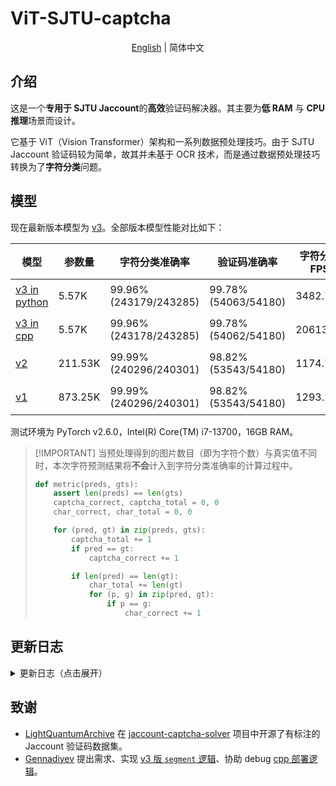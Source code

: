 # ViT-SJTU-captcha

<div align="center">

[English](README.md) | 简体中文

</div>

## 介绍

这是一个**专用于 SJTU Jaccount**的**高效**验证码解决器。其主要为**低 RAM** 与 **CPU 推理**场景而设计。

它基于 ViT（Vision Transformer）架构和一系列数据预处理技巧。由于 SJTU Jaccount 验证码较为简单，故其并未基于 OCR 技术，而是通过数据预处理技巧转换为了**字符分类**问题。

## 模型

现在最新版本模型为 [v3](v3)。全部版本模型性能对比如下：

| 模型 | 参数量 | 字符分类准确率 | 验证码准确率 | 字符分类 FPS | 验证码 FPS | 预处理 FPS | 权重 |
| --- | --- | --- | --- | --- | --- | --- | --- |
| [v3 in python](train/acc_fps_test.py) | 5.57K | 99.96% (243179/243285) | 99.78% (54063/54180) | 3482.79 | 688.81 | 6190.90 | [权重](https://github.com/fanqiNO1/ViT-SJTU-captcha/releases/tag/model-v3/v3.pth) |
| [v3 in cpp](deploy/acc_fps_test.py) | 5.57K | 99.96% (243178/243285) | 99.78% (54062/54180) | 20613.91 | 3655.02 | 17980.78 | [权重](https://github.com/fanqiNO1/ViT-SJTU-captcha/releases/tag/model-v3/v3.gguf) |
| [v2](v2) | 211.53K | 99.99% (240296/240301) | 98.82% (53543/54180) | 1174.71 | 98.43 | 157.62 | [权重](https://github.com/fanqiNO1/ViT-SJTU-captcha/releases/tag/model-v2) |
| [v1](v1) | 873.25K | 99.99% (240296/240301) | 98.82% (53543/54180) | 1293.20 | 85.02 | 120.53 | [权重](https://github.com/fanqiNO1/ViT-SJTU-captcha/releases/tag/model) |

测试环境为 PyTorch v2.6.0，Intel(R) Core(TM) i7-13700，16GB RAM。

> \[!IMPORTANT\]
> 当预处理得到的图片数目（即为字符个数）与真实值不同时，本次字符预测结果将**不会**计入到字符分类准确率的计算过程中。
>
> ```python
> def metric(preds, gts):
>     assert len(preds) == len(gts)
>     captcha_correct, captcha_total = 0, 0
>     char_correct, char_total = 0, 0
>
>     for (pred, gt) in zip(preds, gts):
>         captcha_total += 1
>         if pred == gt:
>             captcha_correct += 1
>
>         if len(pred) == len(gt):
>             char_total += len(gt)
>             for (p, g) in zip(pred, gt):
>                 if p == g:
>                     char_correct += 1
> ```

## 更新日志

<details>
<summary>更新日志（点击展开）</summary>

- 2025.03.05：ViT-SJTU-captcha v3 发布。切图算法的准确率进一步提升，模型参数量进一步降低。此外还提供了 cpp 部署方式，降低了对 RAM 的需求，并大幅提高了 FPS。

- 2024.12.25：ViT-SJTU-captcha v2 发布。其参考了 LLaMA 对于 Transformer 的改进（SwiGLU、GQA 等），整体架构与 Qwen2.5-VL 的 Vision Tower 相似，但早于 Qwen2.5-VL 发布。在不改变准确率的情况下，优化了模型参数量与 RAM 需求。

- 2023.02.26：ViT-SJTU-captcha v1 发布。其基于 vit_pytorch v1.0.0。模型架构为标准 ViT。

</details>

## 致谢

- [LightQuantumArchive](https://github.com/LightQuantumArchive) 在 [jaccount-captcha-solver](https://github.com/LightQuantumArchive/jaccount-captcha-solver) 项目中开源了有标注的 Jaccount 验证码数据集。
- [Gennadiyev](https://github.com/Gennadiyev) 提出需求、实现 [v3 版 `segment` 逻辑](v3/train/segment.py)、协助 debug [cpp 部署逻辑](v3/deploy/csrc/vit_captcha.cpp)。
